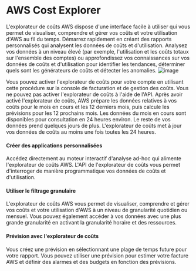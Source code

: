 # AWS Cost Explorer
L'explorateur de coûts AWS dispose d'une interface facile à utiliser qui vous permet de visualiser, comprendre et gérer vos coûts et votre utilisation d'AWS au fil du temps. Démarrez rapidement en créant des rapports personnalisés qui analysent les données de coûts et d'utilisation. Analysez vos données à un niveau élevé (par exemple, l'utilisation et les coûts totaux sur l'ensemble des comptes) ou approfondissez vos connaissances sur vos données de coûts et d'utilisation pour identifier les tendances, déterminer quels sont les générateurs de coûts et détecter les anomalies.
![image](https://user-images.githubusercontent.com/103506746/209928115-0718a609-7f4e-41bf-8a0b-15753b589350.png)

Vous pouvez activer l'explorateur de coûts pour votre compte en utilisant cette procédure sur la console de facturation et de gestion des coûts. Vous ne pouvez pas activer l'explorateur de coûts à l'aide de l'API. Après avoir activé l'explorateur de coûts, AWS prépare les données relatives à vos coûts pour le mois en cours et les 12 derniers mois, puis calcule les prévisions pour les 12 prochains mois. Les données du mois en cours sont disponibles pour consultation en 24 heures environ. Le reste de vos données prend quelques jours de plus. L'explorateur de coûts met à jour vos données de coûts au moins une fois toutes les 24 heures.

#### Créer des applications personnalisées
Accédez directement au moteur interactif d'analyse ad-hoc qui alimente l'explorateur de coûts AWS. L'API de l'explorateur de coûts vous permet d'interroger de manière programmatique vos données de coûts et d'utilisation.
#### Utiliser le filtrage granulaire
L'explorateur de coûts AWS vous permet de visualiser, comprendre et gérer vos coûts et votre utilisation d'AWS à un niveau de granularité quotidien ou mensuel. Vous pouvez également accéder à vos données avec une plus grande granularité en activant la granularité horaire et des ressources.
#### Prévision avec l'explorateur de coûts
Vous créez une prévision en sélectionnant une plage de temps future pour votre rapport. Vous pouvez utiliser une prévision pour estimer votre facture AWS et définir des alarmes et des budgets en fonction des prévisions.
